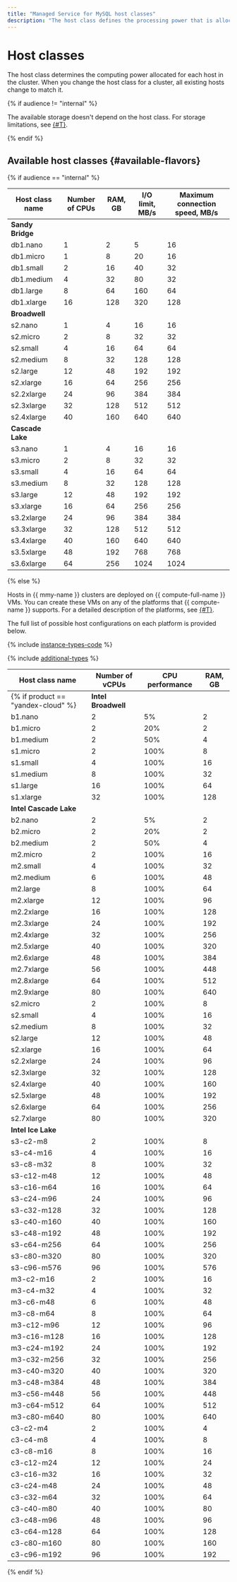 ```yaml
---
title: "Managed Service for MySQL host classes"
description: "The host class defines the processing power that is allocated to each host in the MySQL cluster. Changing the host class for the cluster changes the characteristics of all hosts already created in it."
---
```


# Host classes

The host class determines the computing power allocated for each host in the cluster. When you change the host class for a cluster, all existing hosts change to match it.

{% if audience != "internal" %}

The available storage doesn't depend on the host class. For storage limitations, see [{#T}](limits.md).

{% endif %}

## Available host classes {#available-flavors}

{% if audience == "internal" %}

| Host class name | Number of CPUs | RAM, GB | I/O limit, MB/s | Maximum connection speed, MB/s |
| ----- | ----- | ----- | ----- | ----- |
| **Sandy Bridge** |
| db1.nano | 1 | 2 | 5 | 16 |
| db1.micro | 1 | 8 | 20 | 16 |
| db1.small | 2 | 16 | 40 | 32 |
| db1.medium | 4 | 32 | 80 | 32 |
| db1.large | 8 | 64 | 160 | 64 |
| db1.xlarge | 16 | 128 | 320 | 128 |
| **Broadwell** |
| s2.nano | 1 | 4 | 16 | 16 |
| s2.micro | 2 | 8 | 32 | 32 |
| s2.small | 4 | 16 | 64 | 64 |
| s2.medium | 8 | 32 | 128 | 128 |
| s2.large | 12 | 48 | 192 | 192 |
| s2.xlarge | 16 | 64 | 256 | 256 |
| s2.2xlarge | 24 | 96 | 384 | 384 |
| s2.3xlarge | 32 | 128 | 512 | 512 |
| s2.4xlarge | 40 | 160 | 640 | 640 |
| **Cascade Lake** |
| s3.nano | 1 | 4 | 16 | 16 |
| s3.micro | 2 | 8 | 32 | 32 |
| s3.small | 4 | 16 | 64 | 64 |
| s3.medium | 8 | 32 | 128 | 128 |
| s3.large | 12 | 48 | 192 | 192 |
| s3.xlarge | 16 | 64 | 256 | 256 |
| s3.2xlarge | 24 | 96 | 384 | 384 |
| s3.3xlarge | 32 | 128 | 512 | 512 |
| s3.4xlarge | 40 | 160 | 640 | 640 |
| s3.5xlarge | 48 | 192 | 768 | 768 |
| s3.6xlarge | 64 | 256 | 1024 | 1024 |

{% else %}

Hosts in {{ mmy-name }} clusters are deployed on {{ compute-full-name }} VMs. You can create these VMs on any of the platforms that {{ compute-name }} supports. For a detailed description of the platforms, see [{#T}](../../compute/concepts/vm-platforms.md).

The full list of possible host configurations on each platform is provided below.

{% include [instance-types-code](../../_includes/mdb/instance-types-code-c3.md) %}

{% include [additional-types](../../_includes/mdb/additional-instance-types.md) %}

| Host class name   | Number of vCPUs | CPU performance        | RAM, GB |
|-------------------|-----------------|------------------------|---------|
| {% if product == "yandex-cloud" %} | **Intel Broadwell** |
| b1.nano | 2 | 5% | 2 |
| b1.micro | 2 | 20% | 2 |
| b1.medium | 2 | 50% | 4 |
| s1.micro | 2 | 100% | 8 |
| s1.small | 4 | 100% | 16 |
| s1.medium | 8 | 100% | 32 |
| s1.large | 16 | 100% | 64 |
| s1.xlarge | 32 | 100% | 128 |
| **Intel Cascade Lake** |
| b2.nano | 2 | 5% | 2 |
| b2.micro | 2 | 20% | 2 |
| b2.medium | 2 | 50% | 4 |
| m2.micro | 2 | 100% | 16 |
| m2.small | 4 | 100% | 32 |
| m2.medium | 6 | 100% | 48 |
| m2.large | 8 | 100% | 64 |
| m2.xlarge | 12 | 100% | 96 |
| m2.2xlarge | 16 | 100% | 128 |
| m2.3xlarge | 24 | 100% | 192 |
| m2.4xlarge | 32 | 100% | 256 |
| m2.5xlarge | 40 | 100% | 320 |
| m2.6xlarge | 48 | 100% | 384 |
| m2.7xlarge | 56 | 100% | 448 |
| m2.8xlarge | 64 | 100% | 512 |
| m2.9xlarge | 80 | 100% | 640 |
| s2.micro | 2 | 100% | 8 |
| s2.small | 4 | 100% | 16 |
| s2.medium | 8 | 100% | 32 |
| s2.large | 12 | 100% | 48 |
| s2.xlarge | 16 | 100% | 64 |
| s2.2xlarge | 24 | 100% | 96 |
| s2.3xlarge | 32 | 100% | 128 |
| s2.4xlarge | 40 | 100% | 160 |
| s2.5xlarge | 48 | 100% | 192 |
| s2.6xlarge | 64 | 100% | 256 |
| s2.7xlarge | 80 | 100% | 320 | {% endif %} |
| **Intel Ice Lake** |
| s3-c2-m8 | 2 | 100% | 8 |
| s3-c4-m16 | 4 | 100% | 16 |
| s3-c8-m32 | 8 | 100% | 32 |
| s3-c12-m48 | 12 | 100% | 48 |
| s3-c16-m64 | 16 | 100% | 64 |
| s3-c24-m96 | 24 | 100% | 96 |
| s3-c32-m128 | 32 | 100% | 128 |
| s3-c40-m160 | 40 | 100% | 160 |
| s3-c48-m192 | 48 | 100% | 192 |
| s3-c64-m256 | 64 | 100% | 256 |
| s3-c80-m320 | 80 | 100% | 320 |
| s3-c96-m576 | 96 | 100% | 576 |
| m3-c2-m16 | 2 | 100% | 16 |
| m3-c4-m32 | 4 | 100% | 32 |
| m3-c6-m48 | 6 | 100% | 48 |
| m3-c8-m64 | 8 | 100% | 64 |
| m3-c12-m96 | 12 | 100% | 96 |
| m3-c16-m128 | 16 | 100% | 128 |
| m3-c24-m192 | 24 | 100% | 192 |
| m3-c32-m256 | 32 | 100% | 256 |
| m3-c40-m320 | 40 | 100% | 320 |
| m3-c48-m384 | 48 | 100% | 384 |
| m3-c56-m448 | 56 | 100% | 448 |
| m3-c64-m512 | 64 | 100% | 512 |
| m3-c80-m640 | 80 | 100% | 640 |
| c3-c2-m4 | 2 | 100% | 4 |
| c3-c4-m8 | 4 | 100% | 8 |
| c3-c8-m16 | 8 | 100% | 16 |
| c3-c12-m24 | 12 | 100% | 24 |
| c3-c16-m32 | 16 | 100% | 32 |
| c3-c24-m48 | 24 | 100% | 48 |
| c3-c32-m64 | 32 | 100% | 64 |
| c3-c40-m80 | 40 | 100% | 80 |
| c3-c48-m96 | 48 | 100% | 96 |
| c3-c64-m128 | 64 | 100% | 128 |
| c3-c80-m160 | 80 | 100% | 160 |
| c3-c96-m192 | 96 | 100% | 192 |

{% endif %}
